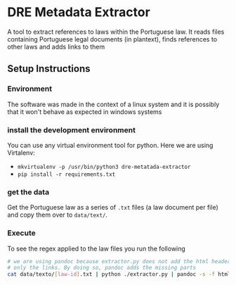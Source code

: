 DRE Metadata Extractor
======================

A tool to extract references to laws within the Portuguese law. It
reads files containing Portuguese legal documents (in plantext), finds
references to other laws and adds links to them


Setup Instructions
-------------

### Environment
The software was made in the context of a linux system and it is
possibly that it won't behave as expected in windows systems

### install the development environment
You can use any virtual environment tool for python. Here we are using Virtalenv:
- `mkvirtualenv -p /usr/bin/python3 dre-metatada-extractor`
- `pip install -r requirements.txt`

### get the data
Get the Portuguese law as a series of `.txt` files
(a law document per file) and copy them over to `data/text/`.

### Execute

To see the regex applied to the law files you run the following

``` bash
# we are using pandoc because extractor.py does not add the html header and encoding
# only the links. By doing so, pandoc adds the missing parts
cat data/texto/[law-id].txt | python ./extractor.py | pandoc -s -f html -t html > /tmp/$(basename $1).html
```
